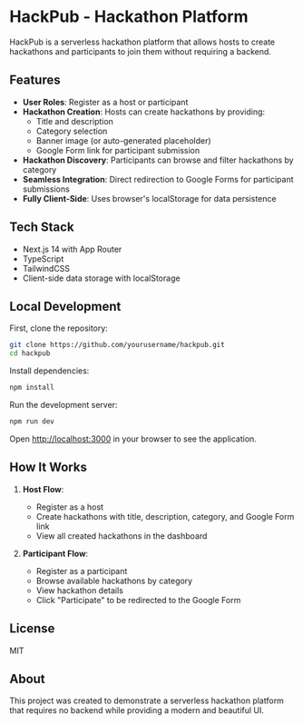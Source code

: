 # HackPub - Hackathon Platform

HackPub is a serverless hackathon platform that allows hosts to create hackathons and participants to join them without requiring a backend.

## Features

- **User Roles**: Register as a host or participant
- **Hackathon Creation**: Hosts can create hackathons by providing:
  - Title and description
  - Category selection
  - Banner image (or auto-generated placeholder)
  - Google Form link for participant submission
- **Hackathon Discovery**: Participants can browse and filter hackathons by category
- **Seamless Integration**: Direct redirection to Google Forms for participant submissions
- **Fully Client-Side**: Uses browser's localStorage for data persistence

## Tech Stack

- Next.js 14 with App Router
- TypeScript
- TailwindCSS
- Client-side data storage with localStorage

## Local Development

First, clone the repository:

```bash
git clone https://github.com/yourusername/hackpub.git
cd hackpub
```

Install dependencies:

```bash
npm install
```

Run the development server:

```bash
npm run dev
```

Open [http://localhost:3000](http://localhost:3000) in your browser to see the application.

## How It Works

1. **Host Flow**:
   - Register as a host
   - Create hackathons with title, description, category, and Google Form link
   - View all created hackathons in the dashboard

2. **Participant Flow**:
   - Register as a participant
   - Browse available hackathons by category
   - View hackathon details
   - Click "Participate" to be redirected to the Google Form

## License

MIT

## About

This project was created to demonstrate a serverless hackathon platform that requires no backend while providing a modern and beautiful UI.
